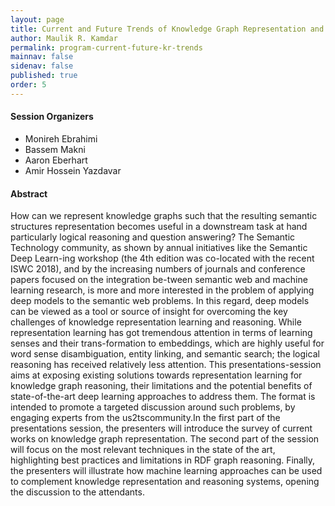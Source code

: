 ```yaml
---
layout: page
title: Current and Future Trends of Knowledge Graph Representation and Reasoning
author: Maulik R. Kamdar
permalink: program-current-future-kr-trends
mainnav: false
sidenav: false
published: true
order: 5
---
```


#### Session Organizers
- Monireh Ebrahimi 
- Bassem Makni 
- Aaron Eberhart 
- Amir Hossein Yazdavar 

#### Abstract

How can we represent knowledge graphs such that the resulting semantic structures representation becomes useful in a downstream task at hand particularly logical reasoning and question answering? The Semantic Technology community, as shown by annual initiatives like the Semantic Deep Learn-ing workshop (the 4th edition was co-located with the recent ISWC 2018), and by the increasing numbers of journals and conference papers focused on the integration be-tween semantic web and machine learning research, is more and more interested in the problem of applying deep models to the semantic web problems. In this regard, deep models can be viewed as a tool or source of insight for overcoming the key challenges of knowledge representation learning and reasoning. While representation learning has got tremendous attention in terms of learning senses and their trans-formation to embeddings, which are highly useful for word sense disambiguation, entity linking, and semantic search; the logical reasoning has received relatively less attention. This presentations-session aims at exposing existing solutions towards representation learning for knowledge graph reasoning, their limitations and the potential benefits of state-of-the-art deep learning approaches to address them. The format is intended to promote a targeted discussion around such problems, by engaging experts from the us2tscommunity.In the first part of the presentations session, the presenters will introduce the survey of current works on knowledge graph representation. The second part of the session will focus on the most relevant techniques in the state of the art, highlighting best practices and limitations in RDF graph reasoning. Finally, the presenters will illustrate how machine learning approaches can be used to complement knowledge representation and reasoning systems, opening the discussion to the attendants.